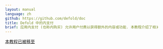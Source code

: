 ```yaml
---
layout: manual
language: zh
github: https://github.com/defold/doc
title: Defold 中的内支付
brief: 应用内支付 (也称内购买) 允许用户付费以获得额外的内容或功能. 本教程介绍了相关功能的 Defold API.
---
```


[本教程已被移至](/extension-iap)
